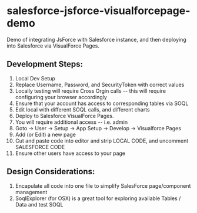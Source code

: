 # salesforce-jsforce-visualforcepage-demo
Demo of integrating JsForce with Salesforce instance, and then deploying into Salesforce via VisualForce Pages.

## Development Steps:
1. Local Dev Setup
  1. Replace Username, Password, and SecurityToken with correct values
  2. Locally testing will require Cross Orgin calls -- this will require configuring your browser accordingly
  3. Ensure that your account has access to corresponding tables via SOQL
2. Edit local with different SOQL calls, and different charts 
3. Deploy to Salesforce VisualForce Pages.
  1. You will require additional access -- i.e. admin
  2. Goto -> User -> Setup -> App Setup -> Develop -> Visualforce Pages
  3. Add (or Edit) a new page 
  4. Cut and paste code into editor and strip LOCAL CODE, and uncomment SALESFORCE CODE
  5. Ensure other users have access to your page 

## Design Considerations:
1. Encapulate all code into one file to simplify SalesForce page/component management
2. SoqlExplorer (for OSX) is a great tool for exploring available Tables / Data and test SOQL 

